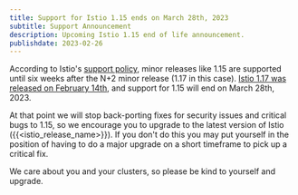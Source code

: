 ```yaml
---
title: Support for Istio 1.15 ends on March 28th, 2023
subtitle: Support Announcement
description: Upcoming Istio 1.15 end of life announcement.
publishdate: 2023-02-26
---
```


According to Istio's [support policy](/pt-br/docs/releases/supported-releases#supported-releases/), minor releases like 1.15 are supported until six weeks after the N+2 minor release (1.17 in this case). [Istio 1.17 was released on February 14th](/pt-br/news/releases/1.17.x/announcing-1.17/), and support for 1.15 will end on March 28th, 2023.

At that point we will stop back-porting fixes for security issues and critical bugs to 1.15, so we encourage you to upgrade to the latest version of Istio ({{<istio_release_name>}}). If you don't do this you may put yourself in the position of having to do a major upgrade on a short timeframe to pick up a critical fix.

We care about you and your clusters, so please be kind to yourself and upgrade.
